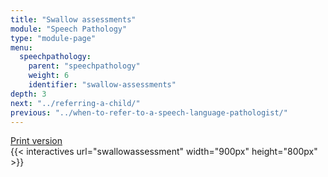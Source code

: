 ```yaml
---
title: "Swallow assessments"
module: "Speech Pathology"
type: "module-page"
menu:
  speechpathology:
    parent: "speechpathology"
    weight: 6
    identifier: "swallow-assessments"
depth: 3
next: "../referring-a-child/"
previous: "../when-to-refer-to-a-speech-language-pathologist/"
---
```

<div class="pageblock print_chart"><a href="https://www1.columbia.edu/sec/ccnmtl/remote/static/match/pdf/slpchart02.pdf" target="_blank">Print version</a>
</div>{{< interactives url="swallowassessment" width="900px" height="800px" >}}